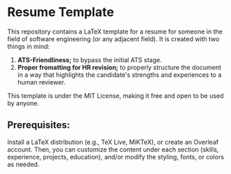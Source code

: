 # Resume Template

This repository contains a LaTeX template for a resume for someone in the field of software engineering (or any adjacent field).
It is created with two things in mind:

1. **ATS-Friendliness;** to bypass the initial ATS stage.
2. **Proper fromatting for HR revision;** to properly structure the document in a way that highlights the candidate's strengths and experiences to a human reviewer.

This template is under the MIT License, making it free and open to be used by anyone.

## Prerequisites:

Install a LaTeX distribution (e.g., TeX Live, MiKTeX), or create an Overleaf account. Then, you can customize the content under each section (skills, experience, projects, education), and/or modify the styling, fonts, or colors as needed.

